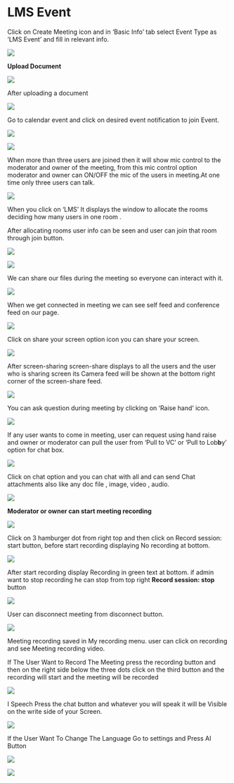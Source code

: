 # LMS Event

Click on Create Meeting icon and in ‘Basic Info’ tab select Event Type as ‘LMS Event’ and fill in relevant info.

![](../../.gitbook/assets/15%20%281%29.png)

**Upload Document**

![](../../.gitbook/assets/image%20%28236%29.png)

After uploading a document

![](../../.gitbook/assets/16%20%281%29.png)

Go to calendar event and click on desired event notification to join Event.

![](../../.gitbook/assets/join-window.PNG)

![](../../.gitbook/assets/capture1.png)

When more than three users are joined then it will show mic control to the moderator and owner of the meeting, from this mic control option moderator and owner can ON/OFF the mic of the users in meeting.At one time only three users can talk.

![](../../.gitbook/assets/capture.PNG)

When you click on ‘LMS’ It displays the window to allocate the rooms deciding how many users in one room .

After allocating rooms user info can be seen and user can join that room through join button.

![](../../.gitbook/assets/image%20%28256%29.png)

![](../../.gitbook/assets/lms-roo2-2.PNG)

We can share our files during the meeting so everyone can interact with it.

![](../../.gitbook/assets/files-and-doc1.png)

When we get connected in meeting we can see self feed and conference feed on our page.

![](../../.gitbook/assets/capture1%20%281%29.png)

Click on share your screen option icon you can share your screen.

![](../../.gitbook/assets/popup_ss.png)

After screen-sharing screen-share displays to all the users and the user who is sharing screen its Camera feed will be shown at the bottom right corner of the screen-share feed.

![](../../.gitbook/assets/screenshare.PNG)

You can ask question during meeting by clicking on ‘Raise hand’ icon.

![](../../.gitbook/assets/handraise.png)

If any user wants to come in meeting, user can request using hand raise and owner or moderator can pull the user from ‘Pull to VC’ or ‘Pull to Lob**b**y’ option for chat box.

![](../../.gitbook/assets/pull-to-vc.png)

Click on chat option and you can chat with all and can send Chat attachments also like any doc file , image, video , audio.

![](../../.gitbook/assets/messages.png)

 **Moderator or owner can start meeting recording**

![](../../.gitbook/assets/image%20%2853%29.png)

Click on 3 hamburger dot from right top and then click on Record session: start button, before start recording displaying No recording at bottom.

![](../../.gitbook/assets/image%20%28290%29.png)

After start recording display Recording in green text at bottom. if admin want to stop recording he can stop from top right **Record session: stop** button

![](../../.gitbook/assets/image%20%28128%29.png)

User can disconnect meeting from disconnect button.

![](../../.gitbook/assets/disconnect-final2.png)

Meeting recording saved in My recording menu. user can click on recording and see Meeting recording video.

If The User Want to Record The Meeting press the recording button and then on the right side below the three dots click on the third button and the recording will start and the meeting will be recorded

![](../../.gitbook/assets/image%20%2827%29.png)

I Speech Press the chat button and whatever you will speak it will be Visible on the write side of your Screen.

![](../../.gitbook/assets/image%20%28217%29.png)

If the User Want To Change The Language Go to settings and Press AI Button

![](../../.gitbook/assets/image%20%28121%29.png)

![](../../.gitbook/assets/image%20%2810%29.png)

